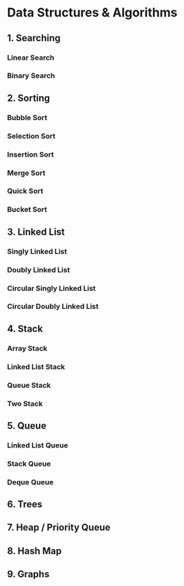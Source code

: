 # Data Structures & Algorithms

## 1. Searching
### Linear Search
### Binary Search

## 2. Sorting
### Bubble Sort
### Selection Sort
### Insertion Sort
### Merge Sort
### Quick Sort
### Bucket Sort

## 3. Linked List
### Singly Linked List
### Doubly Linked List
### Circular Singly Linked List
### Circular Doubly Linked List

## 4. Stack
### Array Stack
### Linked List Stack
### Queue Stack
### Two Stack

## 5. Queue
### Linked List Queue
### Stack Queue
### Deque Queue

## 6. Trees

## 7. Heap / Priority Queue

## 8. Hash Map

## 9. Graphs

## 